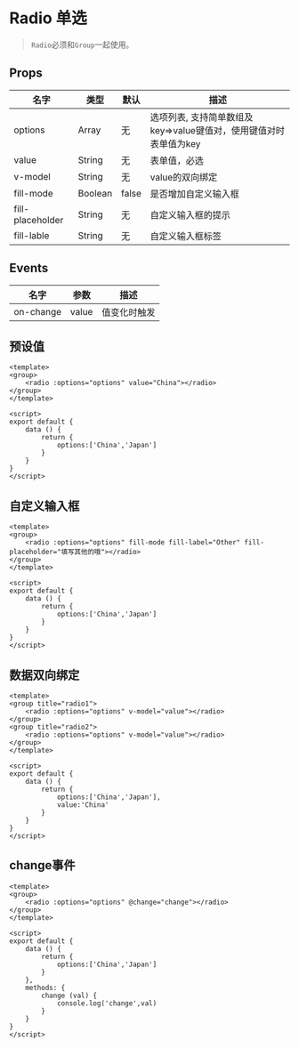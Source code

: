 # Radio 单选

>  `Radio`必须和`Group`一起使用。

## Props

| 名字 | 类型 | 默认 | 描述 |
|-----|-----|-----|-----|
| options | Array | 无 | 选项列表, 支持简单数组及key=>value键值对，使用键值对时表单值为key |
| value | String | 无 | 表单值，必选 |
| v-model | String | 无 | value的双向绑定 |
| fill-mode | Boolean | false | 是否增加自定义输入框 |
| fill-placeholder | String | 无 |自定义输入框的提示 |
| fill-lable | String | 无 | 自定义输入框标签 |

## Events


| 名字 | 参数  | 描述 |
|-----|-----|-----|
| on-change | value | 值变化时触发 |


## 预设值

``` 
<template>
<group>
    <radio :options="options" value="China"></radio>
</group>
</template>

<script>
export default {
    data () {
        return {
            options:['China','Japan']
        }
    }
}    
</script>
```

## 自定义输入框

``` 
<template>
<group>
    <radio :options="options" fill-mode fill-label="Other" fill-placeholder="填写其他的哦"></radio>
</group>
</template>

<script>
export default {
    data () {
        return {
            options:['China','Japan']
        }
    }
}
</script>
```

## 数据双向绑定

``` 
<template>
<group title="radio1">
    <radio :options="options" v-model="value"></radio>
</group>
<group title="radio2">
    <radio :options="options" v-model="value"></radio>
</group>
</template>

<script>
export default {
    data () {
        return {
            options:['China','Japan'],
            value:'China'
        }
    }
}
</script>
```

## change事件

``` 
<template>
<group>
    <radio :options="options" @change="change"></radio>
</group>
</template>

<script>
export default {
    data () {
        return {
            options:['China','Japan']
        }
    },
    methods: {
        change (val) {
            console.log('change',val)
        }
    }
}
</script>
```
